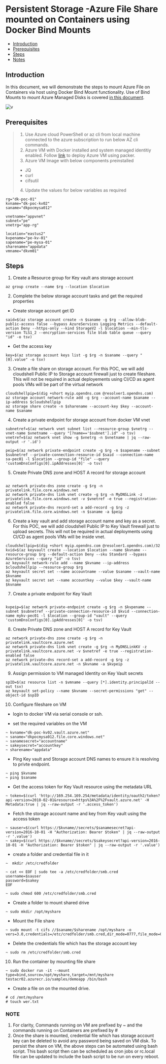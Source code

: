 # Persistent Storage -Azure File Share mounted on Containers using Docker Bind Mounts

- [Introduction](#Introduction)
- [Prerequisites](#Prerequisites)
- [Steps](#Steps)
- [Notes](#Notes)



## Introduction

In this document, we will demonstrate the steps to mount Azure File on Containers via host using Docker Bind Mount functionality. Use of Bind Mounts to mount Azure Managed Disks is covered [in this document](/persistentstorage/azuredisks/readme.md).


![v](/persistentstorage/azurefileshare/mountviahost.PNG)

## Prerequisites
> 1. Use Azure cloud PowerShell or az cli from local machine connected to the azure subscription to run below AZ cli commands.
> 1. Azure VM with Docker installed and system managed identitiy enabled. Follow [link](/Docker%20Host%20Configuration/README.md) to deploy Azure VM using packer.
> 3. Azure VM Image with below components preinstalled
> - JQ
> - curl
> - cifsutil
> 4. Update the values for below variables as required 
```
rg="dk-poc-01"
kvname="dk-poc-kv02"
saname="dkpocmysa012"

vnetname="appvnet"
subnet="pe"
vnetrg="app-rg"

location="eastus2"
kvpename="pe-kv-01"
sapename="pe-mysa-01"
sharename="appdata"
vmname="dkvm01"
```
## Steps
1. Create a Resource group for Key vault ans storage account
```
az group create --name $rg --location $location
```

2. Complete the below storage account tasks and get the required properties

- Create storage account get ID
```
said=$(az storage account create -n $saname -g $rg --allow-blob-public-access false --bypass AzureServices Logging Metrics --default-action Deny --https-only --kind StorageV2 -l $location --min-tls-version TLS1_2 --encryption-services file blob table queue --query "id" -o tsv)
```
- Get the access key
```
key=$(az storage account keys list -g $rg -n $saname --query "[0].value" -o tsv)
```
3. Create a file share on storage account. For this POC, we will add cloudshell Public IP to Storage account firewall just to create fileshare. This will not be required in actual deployements using CI/CD as agent pools VMs will be part of the virtual network

```
cloudshellpip=$(dig +short myip.opendns.com @resolver1.opendns.com)
az storage account network-rule add -g $rg --account-name $saname --ip-address $cloudshellpip
az storage share create -n $sharename --account-key $key --account-name $saname
```
4. Create a private endpoint for storage account from docker VM vnet
```
subnetref=$(az network vnet subnet list --resource-group $vnetrg --vnet-name $vnetname --query "[?name=='$subnet'].id" -o tsv)
vnetref=$(az network vnet show -g $vnetrg -n $vnetname | jq --raw-output -r '.id')

peip=$(az network private-endpoint create -g $rg -n $sapename --subnet $subnetref --private-connection-resource-id $said --connection-name sa-pec01 -l $location --group-id "file" --query 'customDnsConfigs[0].ipAddresses[0]' -o tsv)
```
5. Create Private DNS zone and HOST A record for storage account
```

az network private-dns zone create -g $rg -n privatelink.file.core.windows.net
az network private-dns link vnet create -g $rg -n MyDNSLink -z privatelink.file.core.windows.net -v $vnetref -e true --registration-enabled false
az network private-dns record-set a add-record -g $rg -z privatelink.file.core.windows.net -n $saname -a $peip

```
6. Create a key vault and add storage account name and key as a secret. For this POC, we will add cloudshell Public IP to Key Vault firewall just to upload secrets. This will not be required in actual deployments using CI/CD as agent pools VMs will be inside vnet.
```
cloudshellpip=$(dig +short myip.opendns.com @resolver1.opendns.com)/32
kvid=$(az keyvault create --location $location --name $kvname --resource-group $rg --default-action Deny --sku Standard --bypass AzureServices --query "id" -o tsv)
az keyvault network-rule add --name $kvname --ip-address $cloudshellpip --resource-group $rg
az keyvault secret set --name accountname --value $saname --vault-name $kvname
az keyvault secret set --name accountkey --value $key --vault-name $kvname
```

7. Create a private endpoint for Key Vault
```

kvpeip=$(az network private-endpoint create -g $rg -n $kvpename --subnet $subnetref --private-connection-resource-id $kvid --connection-name mykv-pec01 -l $location --group-id "vault" --query 'customDnsConfigs[0].ipAddresses[0]' -o tsv)
```

8. Create Private DNS zone and HOST A record for Key Vault

```
az network private-dns zone create -g $rg -n privatelink.vaultcore.azure.net
az network private-dns link vnet create -g $rg -n MyDNSLinkKV -z privatelink.vaultcore.azure.net -v $vnetref -e true --registration-enabled false
az network private-dns record-set a add-record -g $rg -z privatelink.vaultcore.azure.net -n $kvname -a $kvpeip

```

9. Assign permission to VM managed Identity on Key Vault secrets

```
spID=$(az resource list -n $vmname --query [*].identity.principalId --out tsv)
az keyvault set-policy --name $kvname --secret-permissions "get" --object-id $spID

```

10. Configure fileshare on VM

- login to docker VM via serial console or ssh.


- set the required variables on the VM
```
~ kvname="dk-poc-kv02.vault.azure.net"
~ saname="dkpocmysa012.file.core.windows.net"
~ sanamesecret="accountname"
~ sakeysecret="accountkey"
~ sharename="appdata"
```
- Ping Key vault and Storage account DNS names to ensure it is resolving to privte endpoint.

```
~ ping $kvname
~ ping $saname
```

- Get the access token for Key Vault resource using the metadata URL
```
~ token=$(curl 'http://169.254.169.254/metadata/identity/oauth2/token?api-version=2018-02-01&resource=https%3A%2F%2Fvault.azure.net' -H Metadata:true | jq --raw-output -r '.access_token')
```
- Fetch the storage account name and key from Key vault using the access token
```
~ sauser=$(curl https://$kvname//secrets/$sanamesecret?api-version=2016-10-01 -H "Authorization: Bearer $token" | jq --raw-output -r '.value')
~ sakey=$(curl https://$kvname//secrets/$sakeysecret?api-version=2016-10-01 -H "Authorization: Bearer $token" | jq --raw-output -r '.value')
```
- create a folder and credential file in it
```
~  mkdir /etc/credfolder

~ cat << EOF | sudo tee -a /etc/credfolder/smb.cred
username=$sauser
password=$sakey
EOF

~ sudo chmod 600 /etc/credfolder/smb.cred

```
- Create a folder to mount shared drive
```
~ sudo mkdir /opt/myshare
```
- Mount the File share
```
~ sudo mount -t cifs //$saname/$sharename /opt/myshare -o vers=3.0,credentials=/etc/credfolder/smb.cred,dir_mode=0777,file_mode=0777,serverino
```
- Delete the credentials file which has the storage account key
```
~ sudo rm /etc/credfolder/smb.cred
```

10. Run the container by mounting file share
```
~ sudo docker run -it --mount type=bind,source=/opt/myshare,target=/mnt/myshare testacr02.azurecr.io/samples/demoapp /bin/bash

```
- Create a file on on the mounted drive.
```
# cd /mnt/myshare
# touch wer.txt
```

### NOTE
1. For clarity, Commands running on VM are prefixed by ~ and the commands running on Containers are prefixed by #
2. Once the share is mounted, credential file which has storage account key can be deleted to avoid any password being saved on VM disk. To persist the share on VM, the above steps can be automated using bash script. This bash script then can be scheduled as cron jobs or rc.local file can be updated to include the bash script to be run on every reboot.



